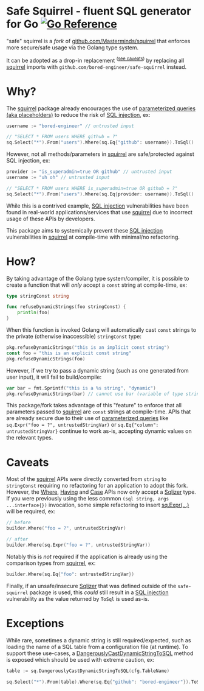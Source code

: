 # Safe Squirrel - fluent SQL generator for Go [![Go Reference](https://pkg.go.dev/badge/github.com/bored-engineer/safe-squirrel.svg)](https://pkg.go.dev/github.com/bored-engineer/safe-squirrel)
"safe" squirrel is a _fork_ of [github.com/Masterminds/squirrel](https://github.com/Masterminds/squirrel) that enforces more secure/safe usage via the Golang type system. 

It can be adopted as a drop-in replacement <sup>([see caveats](#caveats))</sup> by replacing all [squirrel](https://github.com/Masterminds/squirrel) imports with `github.com/bored-engineer/safe-squirrel` instead.

# Why?
The [squirrel](https://github.com/Masterminds/squirrel) package already encourages the use of [parameterized queries (aka placeholders)](https://cheatsheetseries.owasp.org/cheatsheets/Query_Parameterization_Cheat_Sheet.html) to reduce the risk of [SQL injection](https://owasp.org/www-community/attacks/SQL_Injection), ex:
```go
username := "bored-engineer" // untrusted input

// "SELECT * FROM users WHERE github = ?"
sq.Select("*").From("users").Where(sq.Eq{"github": username}).ToSql()
```
However, not all methods/parameters in [squirrel](https://github.com/Masterminds/squirrel) are safe/protected against SQL injection, ex:
```go
provider := "is_superadmin=true OR github" // untrusted input
username := "uh oh" // untrusted input

// "SELECT * FROM users WHERE is_superadmin=true OR github = ?"
sq.Select("*").From("users").Where(sq.Eq{provider: username}).ToSql()
```
While this is a contrived example, [SQL injection](https://owasp.org/www-community/attacks/SQL_Injection) vulnerabilities have been found in real-world applications/services that use [squirrel](https://github.com/Masterminds/squirrel) due to incorrect usage of these APIs by developers. 

This package aims to systemically prevent these [SQL injection](https://owasp.org/www-community/attacks/SQL_Injection) vulnerabilities in [squirrel](https://github.com/Masterminds/squirrel) at compile-time with minimal/no refactoring.

# How?
By taking advantage of the Golang type system/compiler, it is possible to create a function that will _only_ accept a `const` string at compile-time, ex:
```go
type stringConst string

func refuseDynamicStrings(foo stringConst) {
    println(foo)
}
```

When this function is invoked Golang will automatically cast `const` strings to the private (otherwise inaccessible) `stringConst` type:
```go
pkg.refuseDynamicStrings("this is an implicit const string")
const foo = "this is an explicit const string"
pkg.refuseDynamicStrings(foo)
```

However, if we try to pass a dynamic string (such as one generated from user input), it will fail to build/compile:
```go
var bar = fmt.Sprintf("this is a %s string", "dynamic")
pkg.refuseDynamicStrings(bar) // cannot use bar (variable of type string) as stringConst value in argument to refuseDynamicStrings
```

This package/fork takes advantage of this "feature" to enforce that all parameters passed to [squirrel](https://github.com/Masterminds/squirrel) are `const` strings at compile-time. APIs that are already secure due to their use of [parameterized queries](https://cheatsheetseries.owasp.org/cheatsheets/Query_Parameterization_Cheat_Sheet.html) like `sq.Expr("foo = ?", untrustedStringVar)` or `sq.Eq{"column": untrustedStringVar}` continue to work as-is, accepting dynamic values on the relevant types.

# Caveats
Most of the [squirrel](https://github.com/Masterminds/squirrel) APIs were directly converted from `string` to `stringConst` requiring no refactoring for an application to adopt this fork. However, the [Where](https://pkg.go.dev/github.com/bored-engineer/safe-squirrel#SelectBuilder.Where), [Having](https://pkg.go.dev/github.com/bored-engineer/safe-squirrel#SelectBuilder.Having) and [Case](https://pkg.go.dev/github.com/bored-engineer/safe-squirrel#Case) APIs now only accept a [Sqlizer](https://pkg.go.dev/github.com/bored-engineer/safe-squirrel#Sqlizer) type. If you were previously using the less common `(sql string, args ...interface{})` invocation, some simple refactoring to insert [sq.Expr(...)](https://pkg.go.dev/github.com/bored-engineer/safe-squirrel#Expr) will be required, ex:
```go
// before
builder.Where("foo = ?", untrustedStringVar)

// after
builder.Where(sq.Expr("foo = ?", untrustedStringVar))
```
Notably this is _not_ required if the application is already using the comparison types from [squirrel](https://github.com/Masterminds/squirrel), ex:
```go
builder.Where(sq.Eq{"foo": untrustedStringVar})
```

Finally, if an unsafe/insecure [Sqlizer](https://pkg.go.dev/github.com/bored-engineer/safe-squirrel#Sqlizer) that was defined outside of the `safe-squirrel` package is used, this _could_ still result in a [SQL injection](https://owasp.org/www-community/attacks/SQL_Injection) vulnerability as the value returned by `ToSql` is used as-is.

# Exceptions
While rare, sometimes a dynamic string is still required/expected, such as loading the name of a SQL table from a configuration file (at runtime). To support these use-cases, a [DangerouslyCastDynamicStringToSQL](https://pkg.go.dev/github.com/bored-engineer/safe-squirrel#DangerouslyCastDynamicStringToSQL) method is exposed which should be used with extreme caution, ex:
```go
table := sq.DangerouslyCastDynamicStringToSQL(cfg.TableName)

sq.Select("*").From(table).Where(sq.Eq{"github": "bored-engineer"}).ToSql()
```
